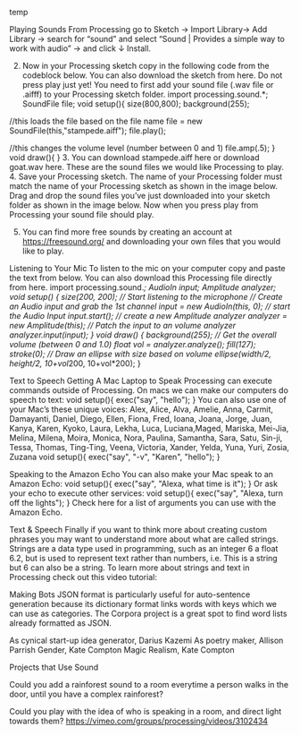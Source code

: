 temp

Playing Sounds
From Processing go to Sketch → Import Library→ Add Library → search for “sound” and select “Sound | Provides a simple way to work with audio” → and click ↓ Install.

2. Now in your Processing sketch copy in the following code from the codeblock below. You can also download the sketch from here.
Do not press play just yet! You need to first add your sound file (.wav file or .aifff) to your Processing sketch folder.
import processing.sound.*;
SoundFile file;
void setup(){
  size(800,800);
  background(255);
  
  //this loads the file based on the file name
  file = new SoundFile(this,"stampede.aiff");
  file.play();
  
  //this changes the volume level (number between 0 and 1)
  file.amp(.5);
}
void draw(){
}
3. You can download stampede.aiff here or download goat.wav here. These are the sound files we would like Processing to play.
4. Save your Processing sketch. The name of your Processing folder must match the name of your Processing sketch as shown in the image below.
Drag and drop the sound files you’ve just downloaded into your sketch folder as shown in the image below. Now when you press play from Processing your sound file should play.

5. You can find more free sounds by creating an account at https://freesound.org/ and downloading your own files that you would like to play.


Listening to Your Mic
To listen to the mic on your computer copy and paste the text from below. You can also download this Processing file directly from here.
import processing.sound.*;
AudioIn input;
Amplitude analyzer;
void setup() {
  size(200, 200);
// Start listening to the microphone
  // Create an Audio input and grab the 1st channel
  input = new AudioIn(this, 0);
// start the Audio Input
  input.start();
// create a new Amplitude analyzer
  analyzer = new Amplitude(this);
// Patch the input to an volume analyzer
  analyzer.input(input);
}
void draw() {
  background(255);
// Get the overall volume (between 0 and 1.0)
  float vol = analyzer.analyze();
  fill(127);
  stroke(0);
// Draw an ellipse with size based on volume
  ellipse(width/2, height/2, 10+vol*200, 10+vol*200);
}

Text to Speech
Getting A Mac Laptop to Speak
Processing can execute commands outside of Processing. On macs we can make our computers do speech to text:
void setup(){
  exec("say", "hello");
}
You can also use one of your Mac’s these unique voices:
Alex, Alice, Alva, Amelie, Anna, Carmit, Damayanti, Daniel, Diego, Ellen, Fiona, Fred, Ioana, Joana, Jorge, Juan, Kanya, Karen, Kyoko, Laura, Lekha, Luca, Luciana,Maged, Mariska, Mei-Jia, Melina, Milena, Moira, Monica, Nora, Paulina, Samantha, Sara, Satu, Sin-ji, Tessa, Thomas, Ting-Ting, Veena, Victoria, Xander, Yelda, Yuna, Yuri, Zosia, Zuzana
void setup(){
  exec("say", "-v", "Karen", "hello");
}

Speaking to the Amazon Echo
You can also make your Mac speak to an Amazon Echo:
void setup(){
  exec("say", "Alexa, what time is it");
}
Or ask your echo to execute other services:
void setup(){
  exec("say", "Alexa, turn off the lights");
}
Check here for a list of arguments you can use with the Amazon Echo.


Text & Speech
Finally if you want to think more about creating custom phrases you may want to understand more about what are called strings. Strings are a data type used in programming, such as an integer 6 a float 6.2, but is used to represent text rather than numbers, i.e. This is a string but 6 can also be a string. To learn more about strings and text in Processing check out this video tutorial:

Making Bots
JSON format is particularly useful for auto-sentence generation because its dictionary format links words with keys which we can use as categories. The Corpora project is a great spot to find word lists already formatted as JSON.

As cynical start-up idea generator, Darius Kazemi
As poetry maker, Allison Parrish
Gender, Kate Compton
Magic Realism, Kate Compton

Projects that Use Sound




Could you add a rainforest sound to a room everytime a person walks in the door, until you have a complex rainforest?

Could you play with the idea of who is speaking in a room, and direct light towards them?
https://vimeo.com/groups/processing/videos/3102434

